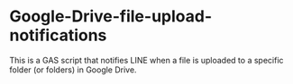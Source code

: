 # Google-Drive-file-upload-notifications
This is a GAS script that notifies LINE when a file is uploaded to a specific folder (or folders) in Google Drive.
